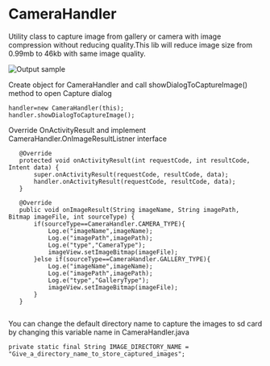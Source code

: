 # CameraHandler
Utility class to capture image from gallery or camera with image compression without reducing quality.This lib will reduce image size from 0.99mb to 46kb with same image quality.

![Output sample](https://github.com/jineshfrancs/CameraHandler/blob/master/screens/screen_camera_handler.gif)

Create object for CameraHandler and call showDialogToCaptureImage() method to open Capture dialog
 ```
 handler=new CameraHandler(this);
 handler.showDialogToCaptureImage();
  ```
Override OnActivityResult and implement CameraHandler.OnImageResultListner interface

 ```
    @Override
    protected void onActivityResult(int requestCode, int resultCode, Intent data) {
        super.onActivityResult(requestCode, resultCode, data);
        handler.onActivityResult(requestCode, resultCode, data);
    }

    @Override
    public void onImageResult(String imageName, String imagePath, Bitmap imageFile, int sourceType) {
        if(sourceType==CameraHandler.CAMERA_TYPE){
            Log.e("imageName",imageName);
            Log.e("imagePath",imagePath);
            Log.e("type","CameraType");
            imageView.setImageBitmap(imageFile);
        }else if(sourceType==CameraHandler.GALLERY_TYPE){
            Log.e("imageName",imageName);
            Log.e("imagePath",imagePath);
            Log.e("type","GalleryType");
            imageView.setImageBitmap(imageFile);
        }
    }
    
 ```
You can change the default directory name to capture the images to sd card by changing this variable name in CameraHandler.java
 ```
private static final String IMAGE_DIRECTORY_NAME = "Give_a_directory_name_to_store_captured_images";
 ```
